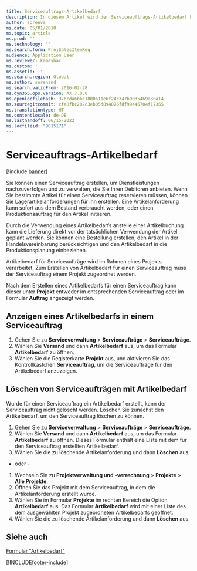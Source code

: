 ```yaml
---
title: Serviceauftrags-Artikelbedarf
description: In diesem Artikel wird der Serviceauftrags-Artikelbedarf beschrieben.
author: sorenva
ms.date: 05/01/2018
ms.topic: article
ms.prod: ''
ms.technology: ''
ms.search.form: ProjSalesItemReq
audience: Application User
ms.reviewer: kamaybac
ms.custom: ''
ms.assetid: ''
ms.search.region: Global
ms.author: sorenand
ms.search.validFrom: 2016-02-28
ms.dyn365.ops.version: AX 7.0.0
ms.openlocfilehash: 376cda6bbe1800611e6f24c347b9035469a30a14
ms.sourcegitcommit: cfe8fbc202c3eb05d894076fdf99e46704f17365
ms.translationtype: HT
ms.contentlocale: de-DE
ms.lasthandoff: 06/15/2022
ms.locfileid: "9015171"
---
```

# <a name="service-order-item-requirements"></a>Serviceauftrags-Artikelbedarf

[!include [banner](../includes/banner.md)]

Sie können einen Serviceauftrag erstellen, um Dienstleistungen nachzuverfolgen und zu verwalten, die Sie Ihren Debitoren anbieten. Wenn Sie bestimmte Artikel für einen Serviceauftrag reservieren müssen, können Sie Lagerartikelanforderungen für ihn erstellen. Eine Artikelanforderung kann sofort aus dem Bestand verbraucht werden, oder einen Produktionsauftrag für den Artikel initiieren.

Durch die Verwendung eines Artikelbedarfs anstelle einer Artikelbuchung kann die Lieferung direkt vor der tatsächlichen Verwendung der Artikel geplant werden. Sie können eine Bestellung erstellen, den Artikel in der Handelsvereinbarung berücksichtigen und den Artikelbedarf in die Produktionsplanung einbeziehen.

Artikelbedarf für Serviceaufträge wird im Rahmen eines Projekts verarbeitet. Zum Erstellen von Artikelbedarf für einen Serviceauftrag muss der Serviceauftrag einem Projekt zugeordnet werden.

Nach dem Erstellen eines Artikelbedarfs für einen Serviceauftrag kann dieser unter **Projekt** entweder im entsprechenden Serviceauftrag oder im Formular **Auftrag** angezeigt werden.

## <a name="view-an-item-requirement-from-a-service-order"></a>Anzeigen eines Artikelbedarfs in einem Serviceauftrag

1. Gehen Sie zu **Serviceverwaltung** \> **Serviceaufträge** \> **Serviceaufträge**.
1. Wählen Sie **Versand** und dann **Artikelbedarf** aus, um das Formular **Artikelbedarf** zu öffnen.
1. Wählen Sie die Registerkarte **Projekt** aus, und aktivieren Sie das Kontrollkästchen **Serviceauftrag**, um die Serviceaufträge für den Artikelbedarf anzuzeigen.

## <a name="delete-service-orders-with-item-requirements"></a>Löschen von Serviceaufträgen mit Artikelbedarf

Wurde für einen Serviceauftrag ein Artikelbedarf erstellt, kann der Serviceauftrag nicht gelöscht werden. Löschen Sie zunächst den Artikelbedarf, um den Serviceauftrag löschen zu können.

1. Gehen Sie zu **Serviceverwaltung** \> **Serviceaufträge** \> **Serviceaufträge**.
1. Wählen Sie **Versand** und dann **Artikelbedarf** aus, um das Formular **Artikelbedarf** zu öffnen. Dieses Formular enthält eine Liste mit dem für den Serviceauftrag erstellten Artikelbedarf.
1. Wählen Sie die zu löschende Artikelanforderung und dann **Löschen** aus.

- oder -

1. Wechseln Sie zu **Projektverwaltung und -verrechnung** \> **Projekte** \> **Alle Projekte**.
1. Öffnen Sie das Projekt mit dem Serviceauftrag, in dem die Artikelanforderung erstellt wurde.
1. Wählen Sie im Formular **Projekte** im rechten Bereich die Option **Artikelbedarf** aus. Das Formular **Artikelbedarf** wird mit einer Liste des dem ausgewählten Projekt zugeordneten Artikelbedarfs geöffnet.
1. Wählen Sie die zu löschende Artikelanforderung und dann **Löschen** aus.

## <a name="see-also"></a>Siehe auch

[Formular "Artikelbedarf"](https://technet.microsoft.com/library/aa552021\(v=ax.60\))



[!INCLUDE[footer-include](../../includes/footer-banner.md)]